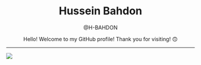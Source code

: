 


<h1 align="center">Hussein Bahdon</h1>
<p align="center"> @H-BAHDON<p/>

<p align="center" dir="auto">
Hello! Welcome to my GitHub profile! Thank you for visiting! <g-emoji class="g-emoji" alias="upside_down_face" fallback-src="https://github.githubassets.com/images/icons/emoji/unicode/1f643.png">🙃</g-emoji>
</p>
<hr>

<img src="https://media.giphy.com/media/v1.Y2lkPTc5MGI3NjExdmw3MzNlMHExdW80dmV6NXU5bmdlcG4xb2I0ankzYmdnOTN6dGJpZSZlcD12MV9pbnRlcm5hbF9naWZfYnlfaWQmY3Q9Zw/CuuSHzuc0O166MRfjt/giphy.gif" >
